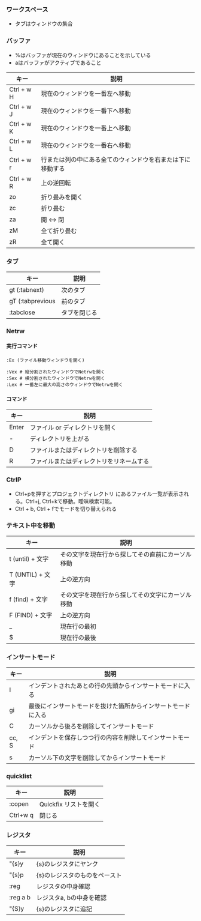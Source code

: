 ### ワークスペース
- タブはウィンドウの集合

### バッファ
- %はバッファが現在のウィンドウにあることを示している
- aはバッファがアクティブであること

| キー | 説明 |
| --- | --- |
| Ctrl + w H | 現在のウィンドウを一番左へ移動 |
| Ctrl + w J | 現在のウィンドウを一番下へ移動 |
| Ctrl + w K | 現在のウィンドウを一番上へ移動 |
| Ctrl + w L | 現在のウィンドウを一番右へ移動 |
| Ctrl + w r | 行または列の中にある全てのウィンドウを右または下に移動する |
| Ctrl + w R | 上の逆回転 |
| zo | 折り畳みを開く |
| zc | 折り畳む |
| za | 開 <-> 閉 |
| zM | 全て折り畳む |
| zR | 全て開く |

### タブ
| キー | 説明 |
| ---- | ---- |
| gt (:tabnext) | 次のタブ |
| gT (:tabprevious | 前のタブ |
| :tabclose | タブを閉じる |

### Netrw

#### 実行コマンド
~~~
:Ex (ファイル移動ウィンドウを開く)
~~~
~~~
:Vex # 縦分割されたウィンドウでNetrwを開く
:Sex # 横分割されたウィンドウでNetrwを開く
:Lex # 一番左に最大の高さのウィンドウでNetrwを開く
~~~

#### コマンド
| キー | 説明 |
| --- | --- |
| Enter | ファイル or ディレクトリを開く |
| - | ディレクトリを上がる |
| D | ファイルまたはディレクトリを削除する |
| R | ファイルまたはディレクトリをリネームする |

### CtrlP
- Ctrl+pを押すとプロジェクトディレクトリ にあるファイル一覧が表示される。Ctrl+j, Ctrl+kで移動。曖昧検索可能。
- Ctrl + b, Ctrl + fでモードを切り替えられる

### テキスト中を移動
| キー | 説明 |
| ---- | ---- |
| t (until) + 文字 | その文字を現在行から探してその直前にカーソル移動 |
| T (UNTIL) + 文字 | 上の逆方向 |
| f (find) + 文字 | その文字を現在行から探してその文字にカーソル移動 |
| F (FIND) + 文字 | 上の逆方向 |
| _ | 現在行の最初 |
| $ | 現在行の最後 |

### インサートモード
| キー | 説明 |
| ---- | ---- |
| I | インデントされたあとの行の先頭からインサートモードに入る |
| gi | 最後にインサートモードを抜けた箇所からインサートモードに入る |
| C | カーソルから後ろを削除してインサートモード |
| cc, S | インデントを保存しつつ行の内容を削除してインサートモード |
| s | カーソル下の文字を削除してからインサートモード |

### quicklist
| キー | 説明 |
| ---- | ---- |
| :copen | Quickfix リストを開く |
| Ctrl+w q | 閉じる |

### レジスタ
| キー | 説明 |
| ---- | ---- |
| "{s}y | {s}のレジスタにヤンク |
| "{s}p | {s}のレジスタのものをペースト |
| :reg | レジスタの中身確認 |
| :reg a b | レジスタa, bの中身を確認 |
| "{S}y | {s}のレジスタに追記 |


